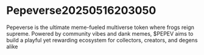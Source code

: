 # Pepeverse20250516203050
Pepeverse is the ultimate meme-fueled multiverse token where frogs reign supreme. Powered by community vibes and dank memes, $PEPEV aims to build a playful yet rewarding ecosystem for collectors, creators, and degens alike
